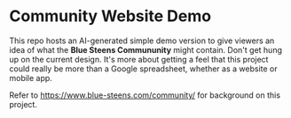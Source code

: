 # Community Website Demo
This repo hosts an AI-generated simple demo version to give viewers an idea of what the **Blue Steens Commununity** might contain. Don't get hung up on the current design. It's more about getting a feel that this project could really be more than a Google spreadsheet, whether as a website or mobile app.

Refer to https://www.blue-steens.com/community/ for background on this project.
